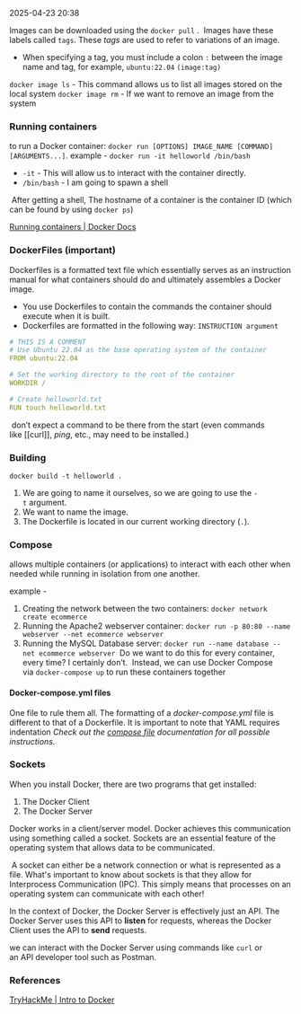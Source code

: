 
2025-04-23 20:38

Images can be downloaded using the `docker pull` .  Images have these labels called `tags`. These _tags_ are used to refer to variations of an image. 
- When specifying a tag, you must include a colon `:` between the image name and tag, for example, `ubuntu:22.04` `(image:tag)`

`docker image ls` - This command allows us to list all images stored on the local system
`docker image rm` - If we want to remove an image from the system
### Running containers 

to run a Docker container: `docker run [OPTIONS] IMAGE_NAME [COMMAND] [ARGUMENTS...]`.
example -  `docker run -it helloworld /bin/bash`
- `-it` - This will allow us to interact with the container directly.
- `/bin/bash` - I am going to spawn a shell

 After getting a shell, The hostname of a container is the container ID (which can be found by using `docker ps`)

[Running containers | Docker Docs](https://docs.docker.com/engine/containers/run/)
### DockerFiles (important)

Dockerfiles is a formatted text file which essentially serves as an instruction manual for what containers should do and ultimately assembles a Docker image.
- You use Dockerfiles to contain the commands the container should execute when it is built.
- Dockerfiles are formatted in the following way:  `INSTRUCTION argument`

```yml
# THIS IS A COMMENT
# Use Ubuntu 22.04 as the base operating system of the container
FROM ubuntu:22.04

# Set the working directory to the root of the container
WORKDIR / 

# Create helloworld.txt
RUN touch helloworld.txt
```
 don’t expect a command to be there from the start (even commands like [[curl]], _ping_, etc., may need to be installed.)
### Building

`docker build -t helloworld .` 
1. We are going to name it ourselves, so we are going to use the `-t` argument.
2. We want to name the image.
3. The Dockerfile is located in our current working directory (`.`).
### Compose 

allows multiple containers (or applications) to interact with each other when needed while running in isolation from one another.

example -
1. Creating the network between the two containers: `docker network create ecommerce`
2. Running the Apache2 webserver container: `docker run -p 80:80 --name webserver --net ecommerce webserver`
3. Running the MySQL Database server: `docker run --name database --net ecommerce webserver`
 Do we want to do this for every container, every time? I certainly don’t.
 Instead, we can use Docker Compose via `docker-compose up` to run these containers together
#### Docker-compose.yml files

One file to rule them all. The formatting of a _docker-compose.yml_ file is different to that of a Dockerfile. It is important to note that YAML requires indentation
_Check out the [compose file](https://docs.docker.com/compose/compose-file/) documentation for all possible instructions._
### Sockets

When you install Docker, there are two programs that get installed:

1. The Docker Client
2. The Docker Server

Docker works in a client/server model. Docker achieves this communication using something called a socket. Sockets are an essential feature of the operating system that allows data to be communicated. 

 A socket can either be a network connection or what is represented as a file. What's important to know about sockets is that they allow for Interprocess Communication (IPC). This simply means that processes on an operating system can communicate with each other!

In the context of Docker, the Docker Server is effectively just an API. The Docker Server uses this API to **listen** for requests, whereas the Docker Client uses the API to **send** requests.

we can interact with the Docker Server using commands like `curl` or an API developer tool such as Postman.

### References
[TryHackMe | Intro to Docker](https://tryhackme.com/room/introtodockerk8pdqk)